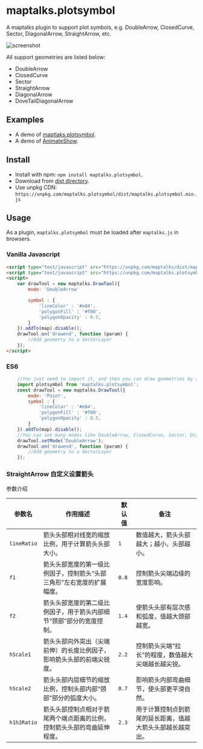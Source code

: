 # maptalks.plotsymbol

A maptalks plugin to support plot symbols, e.g.  DoubleArrow, ClosedCurve, Sector, DiagonalArrow, StraightArrow, etc.

![screenshot](https://user-images.githubusercontent.com/5208386/58606045-90747000-82cc-11e9-9f28-73f9be783342.png)

All support geometries are listed below:

* DoubleArrow
* ClosedCurve
* Sector
* StraightArrow
* DiagonalArrow
* DoveTailDiagonalArrow

## Examples

* A demo of [maptlaks.plotsymbol](https://fuzhenn.github.io/maptalks.plotsymbol/demo/).
* A demo of [AnimateShow](https://fuzhenn.github.io/maptalks.plotsymbol/demo/animateShow.html).

## Install
  
* Install with npm: ```npm install maptalks.plotsymbol```. 
* Download from [dist directory](https://github.com/maptalks/maptalks.plotsymbol/tree/gh-pages/dist).
* Use unpkg CDN: ```https://unpkg.com/maptalks.plotsymbol/dist/maptalks.plotsymbol.min.js```

## Usage

As a plugin, ```maptalks.plotsymbol``` must be loaded after ```maptalks.js``` in browsers.

### Vanilla Javascript

```html
<script type="text/javascript" src="https://unpkg.com/maptalks/dist/maptalks.min.js"></script>
<script type="text/javascript" src="https://unpkg.com/maptalks.plotsymbol/dist/maptalks.plotsymbol.min.js"></script>
<script>
    var drawTool = new maptalks.DrawTool({
        mode: 'DoubleArrow'

        symbol : {
            'lineColor' : '#e84',
            'polygonFill' : '#f00',
            'polygonOpacity' : 0.5,
        }
    }).addTo(map).disable();
    drawTool.on('drawend', function (param) {
        //Add geometry to a VectorLayer
    });
</script>
```

### ES6

```javascript
    //You just need to import it, and then you can draw geometries by a drawtool.
    import plotsymbol from 'maptalks.plotsymbol';
    const drawTool = new maptalks.DrawTool({
        mode: 'Point',
        symbol : {
            'lineColor' : '#e84',
            'polygonFill' : '#f00',
            'polygonOpacity' : 0.5,
        }
    }).addTo(map).disable();
    //You can set many modes like DoubleArrow, ClosedCurve, Sector, DiagonalArrow, StraightArrow and so on.
    drawTool.setMode('DoubleArrow');
    drawTool.on('drawend', function (param) {
        //Add geometry to a VectorLayer
    });

```

### StraightArrow 自定义设置箭头

参数介绍

| 参数名         | 作用描述                                 | 默认值   | 备注                            |
| ----------- | ------------------------------------ | ----- | ----------------------------- |
| `lineRatio` | 箭头头部相对线宽的缩放比例，用于计算箭头头部大小。            | `1`   | 数值越大，箭头头部越大；越小，头部越小。          |
| `f1`        | 箭头头部宽度的第一级比例因子，控制箭头“头部三角形”左右宽度的扩展幅度。 | `0.8` | 控制箭头尖端边缘的宽度影响。                |
| `f2`        | 箭头头部宽度的第二级比例因子，用于箭头内部细节“颈部”部分的宽度控制。  | `1.4` | 使箭头头部有层次感和弧度，值越大颈部越宽。         |
| `hScale1`   | 箭头头部向外突出（尖端前伸）的长度比例因子，影响箭头头部的前端尖锐度。  | `2.2` | 控制箭头尖端“拉长”的程度，数值越大尖端越长越尖锐。    |
| `hScale2`   | 箭头头部内层细节的缩放比例，控制头部内部“颈部”部分的弧度大小。     | `0.7` | 影响箭头内部弯曲细节，使头部更平滑自然。          |
| `h1h2Ratio` | 箭头头部控制点相对于箭尾两个端点距离的比例，控制箭头头部的弯曲延伸程度。 | `2.3` | 用于计算控制点到箭尾的延长距离，值越大箭头头部越长越突出。 |
